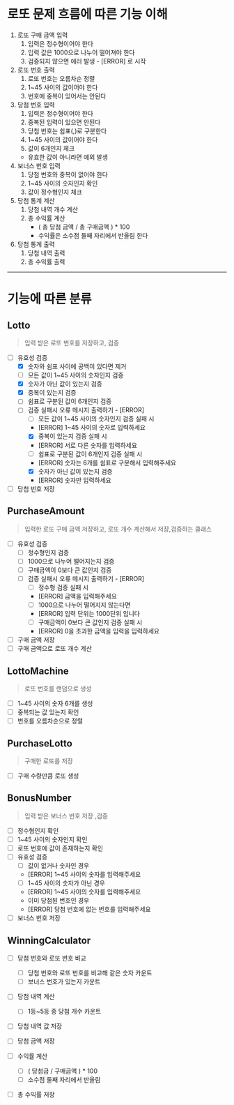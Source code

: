 # 로또 문제 흐름에 따른 기능 이해
1. 로또 구매 금액 입력
   1. 입력은 정수형이어야 한다
   2. 입력 값은 1000으로 나누어 떨어져야 한다
   3. 검증되지 않으면 에러 발생 - [ERROR] 로 시작
2. 로또 번호 출력
   1. 로또 번호는 오름차순 정렬
   2. 1~45 사이의 값이어야 한다
   3. 번호에 중복이 있어서는 안된다
3. 당첨 번호 입력
   1. 입력은 정수형이어야 한다
   2. 중복된 입력이 있으면 안된다
   3. 당첨 번호는 쉼표(,)로 구분한다
   4. 1~45 사이의 값이어야 한다
   5. 값이 6개인지 체크
   - 유효한 값이 아니라면 예외 발생
4. 보너스 번호 입력
   1. 당첨 번호와 중복이 없어야 한다 
   2. 1~45 사이의 숫자인지 확인 
   3. 값이 정수형인지 체크
5. 당첨 통계 계산
   1. 당첨 내역 개수 계산
   2. 총 수익률 계산
      - ( 총 당첨 금액 / 총 구매금액 ) * 100
      - 수익률은 소수점 둘째 자리에서 반올림 한다
6. 당첨 통계 출력
   1. 당첨 내역 출력
   2. 총 수익률 출력
---

# 기능에 따른 분류 
## Lotto 
> 입력 받은 로또 번호를 저장하고, 검증
- [ ] 유효성 검증
  - [x] 숫자와 쉼표 사이에 공백이 있다면 제거
  - [ ] 모든 값이 1~45 사이의 숫자인지 검증
  - [x] 숫자가 아닌 값이 있는지 검증
  - [x] 중복이 있는지 검증
  - [ ] 쉼표로 구분된 값이 6개인지 검증
  - [ ] 검증 실패시 오류 메시지 출력하기 - [ERROR]
    - [ ] 모든 값이 1~45 사이의 숫자인지 검증 실패 시
    - [ERROR] 1~45 사이의 숫자로 입력하세요
    - [x] 중복이 있는지 검증 실패 시
    - [ERROR] 서로 다른 숫자를 입력하세요
    - [ ] 쉼표로 구분된 값이 6개인지 검증 실패 시
    - [ERROR] 숫자는 6개를 쉼표로 구분해서 입력해주세요
    - [x] 숫자가 아닌 값이 있는지 검증
    - [ERROR] 숫자만 입력하세요
- [ ] 당첨 번호 저장

## PurchaseAmount
> 입력한 로또 구매 금액 저장하고, 로또 개수 계산해서 저장,검증하는 클래스
- [ ] 유효성 검증 
  - [ ] 정수형인지 검증
  - [ ] 1000으로 나누어 떨어지는지 검증
  - [ ] 구매금액이 0보다 큰 값인지 검증
  - [ ] 검증 실패시 오류 메시지 출력하기 - [ERROR]
    - [ ] 정수형 검증 실패 시
    - [ERROR] 금액을 입력해주세요
    - [ ] 1000으로 나누어 떨어지지 않는다면
    - [ERROR] 입력 단위는 1000단위 입니다
    - [ ] 구매금액이 0보다 큰 값인지 검증 실패 시
    - [ERROR] 0을 초과한 금액을 입력을 입력하세요
- [ ] 구매 금액 저장
- [ ] 구매 금액으로 로또 개수 계산

## LottoMachine 
> 로또 번호를 랜덤으로 생성
- [ ] 1~45 사이의 숫자 6개를 생성
- [ ] 중복되는 값 있는지 확인
- [ ] 번호를 오름차순으로 정렬

## PurchaseLotto
> 구매한 로또를 저장
- [ ] 구매 수량만큼 로또 생성

## BonusNumber
> 입력 받은 보너스 번호 저장 ,검증
- [ ] 정수형인지 확인
- [ ] 1~45 사이의 숫자인지 확인
- [ ] 로또 번호에 값이 존재하는지 확인
- [ ] 유효성 검증 
  - [ ] 값이 없거나 숫자인 경우 
  - [ERROR] 1~45 사이의 숫자를 입력해주세요
  - [ ] 1~45 사이의 숫자가 아닌 경우
  - [ERROR] 1~45 사이의 숫자를 입력해주세요
  - 이미 당첨된 번호인 경우
  - [ERROR] 당첨 번호에 없는 번호를 입력해주세요
- [ ] 보너스 번호 저장

## WinningCalculator
- [ ] 당첨 번호와 로또 번호 비교
  - [ ] 당첨 번호와 로또 번호를 비교해 같은 숫자 카운트
  - [ ] 보너스 번호가 있는지 카운트
- [ ] 당첨 내역 계산 
  - [ ] 1등~5등 중 당첨 개수 카운트 
- [ ] 당첨 내역 값 저장
- [ ] 당첨 금액 저장
- [ ] 수익률 계산
  - [ ] ( 당첨금 / 구매금액 ) * 100
  - [ ] 소수점 둘째 자리에서 반올림
- [ ] 총 수익률 저장

